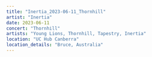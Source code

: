 ```yaml
---
title: "Inertia_2023-06-11_Thornhill"
artist: "Inertia"
date: 2023-06-11
concert: "Thornhill"
artists: "Young Lions, Thornhill, Tapestry, Inertia"
location: "UC Hub Canberra"
location_details: "Bruce, Australia"
---
```

